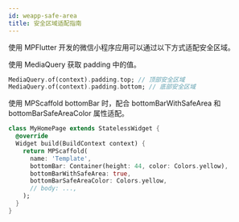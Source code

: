 ```yaml
---
id: weapp-safe-area
title: 安全区域适配指南
---
```


使用 MPFlutter 开发的微信小程序应用可以通过以下方式适配安全区域。

使用 MediaQuery 获取 padding 中的值。

```dart
MediaQuery.of(context).padding.top; // 顶部安全区域
MediaQuery.of(context).padding.bottom; // 底部安全区域
```

使用 MPScaffold bottomBar 时，配合 bottomBarWithSafeArea 和 bottomBarSafeAreaColor 属性适配。

```dart
class MyHomePage extends StatelessWidget {
  @override
  Widget build(BuildContext context) {
    return MPScaffold(
      name: 'Template',
      bottomBar: Container(height: 44, color: Colors.yellow),
      bottomBarWithSafeArea: true,
      bottomBarSafeAreaColor: Colors.yellow,
      // body: ...,
    );
  }
}

```